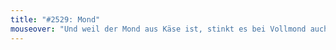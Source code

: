 ```yaml
---
title: "#2529: Mond"
mouseover: "Und weil der Mond aus Käse ist, stinkt es bei Vollmond auch ein bisschen mehr als sonst."
---
```


